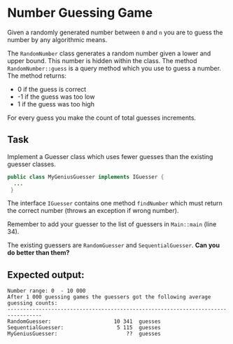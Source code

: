 # Number Guessing Game
Given a randomly generated number between ``0`` and ``n`` you are to guess the number by any algorithmic means.

The ``RandomNumber`` class generates a random number given a lower and upper bound. This number is hidden within the class.
The method ``RandomNumber::guess`` is a query method which you use to guess a number. The method returns:
 * 0 if the guess is correct
 * -1 if the guess was too low
 * 1 if the guess was too high

For every guess you make the count of total guesses increments. 

## Task
Implement a Guesser class which uses fewer guesses than the existing guesser classes. 
```java
public class MyGeniusGuesser implements IGuesser {
  ...
 }
 ```
 The interface ``IGuesser`` contains one method ``findNumber`` which must return the correct number (throws an exception if wrong number).
 
 Remember to add your guesser to the list of guessers in ``Main::main`` (line 34).
 
 The existing guessers are ``RandomGuesser`` and ``SequentialGuesser``. **Can you do better than them?**
 
 ## Expected output:
 ```
Number range: 0  - 10 000 
After 1 000 guessing games the guessers got the following average guessing counts:
---------------------------------------------------------------------------------
RandomGuesser:                    10 341  guesses
SequentialGuesser:                 5 115  guesses
MyGeniusGuesser:                      ??  guesses
```

